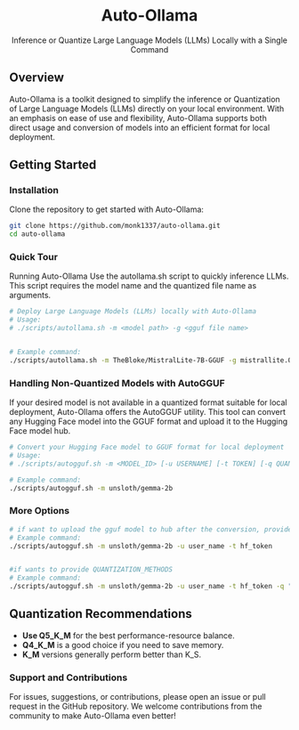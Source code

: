 <div align="center">
<h1>Auto-Ollama</h1>
<p>Inference or Quantize Large Language Models (LLMs) Locally with a Single Command</p>
</div>

## Overview

Auto-Ollama is a toolkit designed to simplify the inference or Quantization of Large Language Models (LLMs) directly on your local environment. With an emphasis on ease of use and flexibility, Auto-Ollama supports both direct usage and conversion of models into an efficient format for local deployment.

## Getting Started

### Installation

Clone the repository to get started with Auto-Ollama:

```bash
git clone https://github.com/monk1337/auto-ollama.git
cd auto-ollama
```

### Quick Tour
Running Auto-Ollama
Use the autollama.sh script to quickly inference LLMs. This script requires the model name and the quantized file name as arguments.

```bash
# Deploy Large Language Models (LLMs) locally with Auto-Ollama
# Usage:
# ./scripts/autollama.sh -m <model path> -g <gguf file name>


# Example command:
./scripts/autollama.sh -m TheBloke/MistralLite-7B-GGUF -g mistrallite.Q4_K_M.gguf
```



### Handling Non-Quantized Models with AutoGGUF
If your desired model is not available in a quantized format suitable for local deployment, Auto-Ollama offers the AutoGGUF utility. This tool can convert any Hugging Face model into the GGUF format and upload it to the Hugging Face model hub.

```bash
# Convert your Hugging Face model to GGUF format for local deployment
# Usage:
# ./scripts/autogguf.sh -m <MODEL_ID> [-u USERNAME] [-t TOKEN] [-q QUANTIZATION_METHODS]

# Example command:
./scripts/autogguf.sh -m unsloth/gemma-2b
```

### More Options
```bash
# if want to upload the gguf model to hub after the conversion, provide the user and token
# Example command:
./scripts/autogguf.sh -m unsloth/gemma-2b -u user_name -t hf_token


#if wants to provide QUANTIZATION_METHODS
# Example command:
./scripts/autogguf.sh -m unsloth/gemma-2b -u user_name -t hf_token -q "q4_k_m,q5_k_m"
```

## Quantization Recommendations
- **Use Q5_K_M** for the best performance-resource balance.
- **Q4_K_M** is a good choice if you need to save memory.
- **K_M** versions generally perform better than K_S.

### Support and Contributions
For issues, suggestions, or contributions, please open an issue or pull request in the GitHub repository. We welcome contributions from the community to make Auto-Ollama even better!
